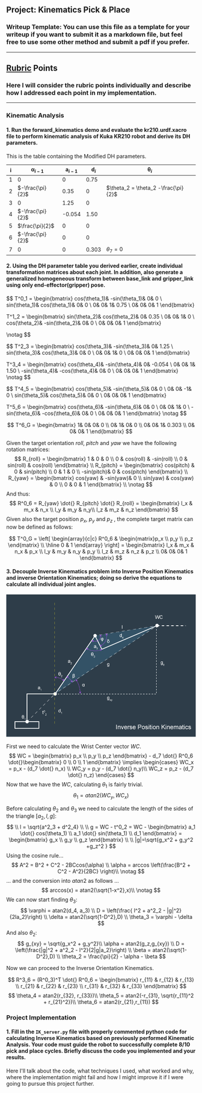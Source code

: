 ## Project: Kinematics Pick & Place
### Writeup Template: You can use this file as a template for your writeup if you want to submit it as a markdown file, but feel free to use some other method and submit a pdf if you prefer.

---



[//]: # "Image References"

[image1]: ./misc_images/arm_calc.png
[image2]: ./misc_images/misc2.png
[image3]: ./misc_images/misc3.png

## [Rubric](https://review.udacity.com/#!/rubrics/972/view) Points
### Here I will consider the rubric points individually and describe how I addressed each point in my implementation.  

---
### Kinematic Analysis
#### 1. Run the forward_kinematics demo and evaluate the kr210.urdf.xacro file to perform kinematic analysis of Kuka KR210 robot and derive its DH parameters.

This is the table containing the Modified DH parameters.


| $\mathbf i$ | $\mathbf \alpha_{i-1}$ | $\mathbf a_{i-1}$ | $\mathbf d_i$ | $\mathbf \theta_{i}$                 |
| ----------- | ---------------------- | ----------------- | ------------- | ------------------------------------ |
| 1           | 0                      | 0                 | 0.75          |                                      |
| 2           | $-\frac{\pi}{2}$       | 0.35              | 0             | $\theta_2 = \theta_2 -\frac{\pi}{2}$ |
| 3           | 0                      | 1.25              | 0             |                                      |
| 4           | $-\frac{\pi}{2}$       | -0.054            | 1.50          |                                      |
| 5           | $\frac{\pi}{2}$        | 0                 | 0             |                                      |
| 6           | $-\frac{\pi}{2}$       | 0                 | 0             |                                      |
| 7           | 0                      | 0                 | 0.303         | $\theta_7 = 0$                       |

#### 2. Using the DH parameter table you derived earlier, create individual transformation matrices about each joint. In addition, also generate a generalized homogeneous transform between base_link and gripper_link using only end-effector(gripper) pose.

$$
T^0_1 = \begin{bmatrix}
			cos(\theta_1)& -sin(\theta_1)& 0& 0 \\
			sin(\theta_1)& cos(\theta_1)& 0& 0 \\
			0& 0& 1& 0.75 \\
			0& 0& 0& 1
		\end{bmatrix}

T^1_2 = \begin{bmatrix}
			sin(\theta_2)& cos(\theta_2)& 0& 0.35 \\
			0& 0& 1& 0 \\
			cos(\theta_2)& -sin(\theta_2)& 0& 0 \\
			0& 0& 0& 1
		\end{bmatrix}
		
\notag
$$

$$
T^2_3 = \begin{bmatrix}
			cos(\theta_3)& -sin(\theta_3)& 0& 1.25 \\
			sin(\theta_3)& cos(\theta_3)& 0& 0 \\
			0& 0& 1& 0 \\
			0& 0& 0& 1
		\end{bmatrix}

T^3_4 = \begin{bmatrix}
			cos(\theta_4)& -sin(\theta_4)& 0& -0.054 \\
			0& 0& 1& 1.50 \\
			-sin(\theta_4)& -cos(\theta_4)& 0& 0 \\
			0& 0& 0& 1
		\end{bmatrix}
\notag
$$

$$
T^4_5 = \begin{bmatrix}
			cos(\theta_5)& -sin(\theta_5)& 0& 0 \\
			0& 0& -1& 0 \\
			sin(\theta_5)& cos(\theta_5)& 0& 0 \\
			0& 0& 0& 1
		\end{bmatrix}

T^5_6 = \begin{bmatrix}
			cos(\theta_6)& -sin(\theta_6)& 0& 0 \\
			0& 0& 1& 0 \\
			-sin(\theta_6)& -cos(\theta_6)& 0& 0 \\
			0& 0& 0& 1
		\end{bmatrix}
\notag
$$

$$
T^6_G = \begin{bmatrix}
			1& 0& 0& 0 \\
			0& 1& 0& 0 \\
			0& 0& 1& 0.303 \\
			0& 0& 0& 1
		\end{bmatrix}
$$


Given the target orientation $roll$, $pitch$ and $yaw$ we have the following rotation matrices:
$$
R_{roll} = \begin{bmatrix}
1 & 0 & 0 \\
0 & cos(roll) & -sin(roll) \\
0 & sin(roll) & cos(roll)
\end{bmatrix}
\\
R_{pitch} = \begin{bmatrix}
cos(pitch) & 0 & sin(pitch) \\
0 & 1 & 0 \\
-sin(pitch)& 0 & cos(pitch)
\end{bmatrix}
\\
R_{yaw} = \begin{bmatrix}
cos(yaw) & -sin(yaw)& 0 \\
sin(yaw) & cos(yaw) & 0 \\
0 & 0 & 1
\end{bmatrix}
\\
\notag
$$
And thus:
$$
R^0_6 = R_{yaw} \dot{} R_{pitch} \dot{} R_{roll} = 
\begin{bmatrix}
			l_x & m_x & n_x \\
			l_y & m_y & n_y\\
			l_z & m_z & n_z
\end{bmatrix}
$$
Given also the target position $p_x$, $p_y$ and $p_z$ , the complete target matrix can now be defined as follows:

$$
T^0_G = \left[
\begin{array}{c|c}
R^0_6 & \begin{matrix}p_x \\ p_y \\ p_z \end{matrix} \\
\hline
0 & 1
\end{array}
\right] = 
\begin{bmatrix}
			l_x & m_x & n_x & p_x \\
			l_y & m_y & n_y & p_y \\
			l_z & m_z & n_z & p_z \\
			0& 0& 0& 1
		\end{bmatrix}
$$

#### 3. Decouple Inverse Kinematics problem into Inverse Position Kinematics and inverse Orientation Kinematics; doing so derive the equations to calculate all individual joint angles.

![alt text][image1]

First we need to calculate the Wrist Center vector $WC$.
$$
WC = \begin{bmatrix} p_x \\ p_y \\ p_z \end{bmatrix} - d_7 \dot{} R^0_6 \dot{}\begin{bmatrix} 0 \\ 0 \\ 1 \end{bmatrix}
\implies 
\begin{cases} 
WC_x = p_x - (d_7 \dot{} n_x) \\
WC_y = p_y - (d_7 \dot{} n_y)\\
WC_z = p_z - (d_7 \dot{} n_z)
\end{cases}
$$
Now that we have the $WC$, calculating $\theta_1$ is fairly trivial.
$$
\theta_1 = atan2(WC_y,WC_x)
$$

Before calculating $\theta_2$ and $\theta_3$ we need to calculate the length of the sides of the triangle $[a_2,l,g]$:
$$
\\
l = \sqrt{a^2_3 + d^2_4} \\
\\
g = WC - t^0_2 = WC - \begin{bmatrix} a_1 \dot{} cos(\theta_1) \\ a_1 \dot{} sin(\theta_1) \\ d_1 \end{bmatrix} =  \begin{bmatrix} g_x \\ g_y \\ g_z \end{bmatrix} \\
\\
|g|=\sqrt{g_x^2 + g_y^2 +g_z^2 }
$$
Using the cosine rule...
$$
A^2 = B^2 + C^2 - 2BCcos(\alpha) \\
\alpha = arccos \left(\frac{B^2 + C^2 - A^2}{2BC} \right)\\
\notag
$$
... and the conversion into $atan2$ as follows ...
$$
arccos(x) = atan2(\sqrt{1-x^2},x)\\
\notag
$$
We can now start finding $\theta_3$:
$$
\varphi = atan2(d_4, a_3) \\
D = \left(\frac{ l^2 + a^2_2 - |g|^2}{2la_2}\right) \\
\delta = atan2(\sqrt{1-D^2},D) \\
\theta_3 = \varphi - \delta
$$
And also $\theta_2$:
$$
g_{xy} = \sqrt{g_x^2 + g_y^2}\\
\alpha = atan2(g_z,g_{xy}) \\
D = \left(\frac{|g|^2 + a^2_2  - l^2}{2|g|a_2}\right) \\
\beta = atan2(\sqrt{1-D^2},D) \\
\theta_2 = \frac{\pi}{2} - \alpha - \beta
$$

Now we can proceed to the Inverse Orientation Kinematics.

$$
R^3_6 = (R^0_3)^T \dot{} R^0_6 
= \begin{bmatrix} r_{11} & r_{12} & r_{13} \\ r_{21} & r_{22} & r_{23} \\ r_{31} & r_{32} & r_{33} \end{bmatrix}
$$
$$
\theta_4 = atan2(r_{32}, r_{33})\\
\theta_5 = atan2(-r_{31}, \sqrt{r_{11}^2 + r_{21}^2})\\
\theta_6 = atan2(r_{21},r_{11})
$$

### Project Implementation

#### 1. Fill in the `IK_server.py` file with properly commented python code for calculating Inverse Kinematics based on previously performed Kinematic Analysis. Your code must guide the robot to successfully complete 8/10 pick and place cycles. Briefly discuss the code you implemented and your results. 


Here I'll talk about the code, what techniques I used, what worked and why, where the implementation might fail and how I might improve it if I were going to pursue this project further.  





